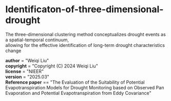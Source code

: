 # Identificaton-of-three-dimensional-drought  
The three-dimensional clustering method conceptualizes drought events as a spatial-temporal continuum,  
allowing for the effective identification of long-term drought characteristics change  

__author__ = "Weiqi Liu"  
__copyright__ = "Copyright (C) 2024 Weiqi Liu"  
__license__ = "NIEER"  
__version__ = "2025.03"  
__Reference paper__ == "The Evaluation of the Suitability of Potential Evapotranspiration Models for Drought Monitoring based on Observed Pan Evaporation and Potential Evapotranspiration from Eddy Covariance"  
